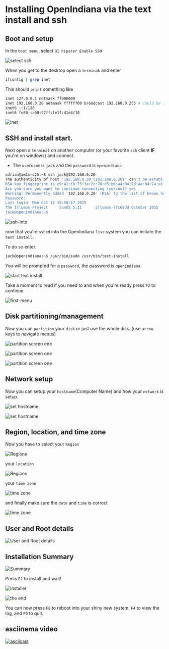 # Installing OpenIndiana via the text install and ssh

## Boot and setup

In the ``boot menu``, select ``OI hipster Enable SSH``

![select ssh](../images/install/txt/select-ssh.png)

When you get to the desktop open a ``terminak`` and enter

```bash
ifconfig | grep inet
```

This should ``print`` something like

```bash
inet 127.0.0.1 netmask ff000000
inet 192.168.0.20 netmask ffffff00 broadcast 192.168.0.255 # could be 10.0.0.x or another IP range.
inet6 ::1/128
inet6 fe80::a00:27ff:fe1f:41e4/10
```

![inet](../images/install/txt/inet.png)

## SSH and install start.

Next open a ``terminal`` on another computer
(or your favorite ``ssh`` client **IF** you're on windows) and connect.

- The ``username`` is ``jack`` and the ``password`` is ``openindiana``

```bash
adrian@am1m-s2h:~$ ssh jack@192.168.0.20
The authenticity of host '192.168.0.20 (192.168.0.20)' can't be established.
RSA key fingerprint is c9:41:f8:75:3a:2c:78:d5:b0:a4:04:7d:ae:94:74:a1.
Are you sure you want to continue connecting (yes/no)? yes
Warning: Permanently added '192.168.0.20' (RSA) to the list of known hosts.
Password:
Last login: Mon Oct 12 19:58:17 2015
The Illumos Project     SunOS 5.11      illumos-7fc68dd October 2015
jack@openindiana:~$
```

![ssh-into](../images/install/txt/ssh-into.png)

now that you're ``sshed`` into the OpenIndiana ``live`` system you can initiate
the ``text install``.

To do so enter:

```bash
jack@openindiana:~$ /usr/bin/sudo /usr/bin/text-install
```

You will be prompted for a ``password``, the password is ``openindiana``


![start text install](../images/install/txt/initialize-text-install.png)

Take a moment to read if you need to and when you're ready press ``F2`` to continue.

![first-menu](../images/install/txt/firstmenu.png)

## Disk partitioning/management

Now you can ``partition`` your ``disk`` or just use the whole disk.
(use ``arrow`` keys to navigate menus)

![partition screen one](../images/install/txt/partitionscreen1.png)

![partition screen one](../images/install/txt/partitionscreen2.png)

![partition screen one](../images/install/txt/partitionscreen3.png)

## Network setup

Now you can setup your ``hostname``(Computer Name)
and how your ``network`` is setup.

![set hostname](../images/install/txt/network1.png)

![set hostname](../images/install/txt/network2.png)

## Region, location, and time zone

Now you have to select your ``Region``

![Regions](../images/install/txt/tz1.png)

your ``location``

![Regions](../images/install/txt/tz2.png)

your ``time zone``

![time zone](../images/install/txt/tz3.png)

and finally make sure the ``date`` and ``time`` is correct

![time zone](../images/install/txt/tz4.png)

## User and Root details

![User and Root details](../images/install/txt/usernroot.png)

## Installation Summary

![Summary](../images/install/txt/summary.png)

Press ``F2`` to install and wait!

![installer](../images/install/txt/install.png)

![the end](../images/install/txt/end.png)

You can now press ``F8`` to reboot into your shiny new system, ``F4`` to view the log, and ``F9`` to quit.

## asciinema video

[![asciicast](https://asciinema.org/a/2trhadpsleybvx0dt1ucekrlz.png)](https://asciinema.org/a/2trhadpsleybvx0dt1ucekrlz)
